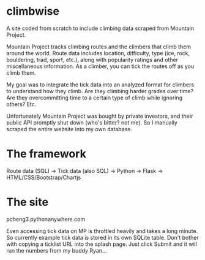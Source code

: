 # climbwise

A site coded from scratch to include climbing data scraped from Mountain Project. 

Mountain Project tracks climbing routes and the climbers that climb them around the world. Route data includes location, difficulty, type (ice, rock, bouldering, trad, sport, etc.), along with popularity ratings and other miscellaneous information. As a climber, you can tick the routes off as you climb them.

My goal was to integrate the tick data into an analyzed format for climbers to understand how they climb. Are they climbing harder grades over time? Are they overcommitting time to a certain type of climb while ignoring others? Etc.

Unfortunately Mountain Project was bought by private investors, and their public API promptly shut down (who's bitter? not me). So I manually scraped the entire website into my own database. 

# The framework

Route data (SQL) -> Tick data (also SQL) -> Python -> Flask -> HTML/CSS/Bootstrap/Chartjs

# The site

pcheng3.pythonanywhere.com

Even accessing tick data on MP is throttled heavily and takes a long minute. So currently example tick data is stored in its own SQLite table. Don't bother with copying a ticklist URL into the splash page. Just click Submit and it will run the numbers from my buddy Ryan...
